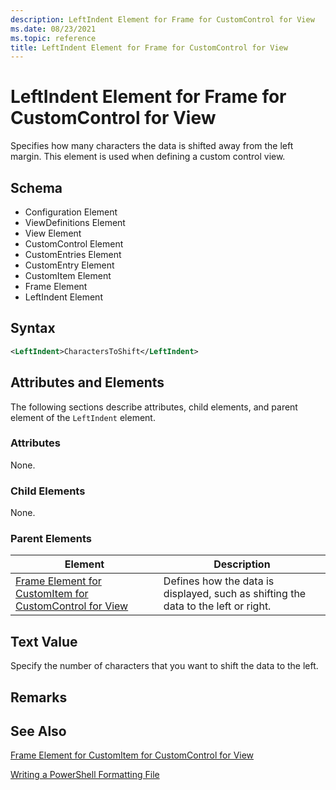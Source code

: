 ```yaml
---
description: LeftIndent Element for Frame for CustomControl for View
ms.date: 08/23/2021
ms.topic: reference
title: LeftIndent Element for Frame for CustomControl for View
---
```

# LeftIndent Element for Frame for CustomControl for View

Specifies how many characters the data is shifted away from the left margin. This element is used
when defining a custom control view.

## Schema

- Configuration Element
- ViewDefinitions Element
- View Element
- CustomControl Element
- CustomEntries Element
- CustomEntry Element
- CustomItem Element
- Frame Element
- LeftIndent Element

## Syntax

```xml
<LeftIndent>CharactersToShift</LeftIndent>
```

## Attributes and Elements

The following sections describe attributes, child elements, and parent element of the `LeftIndent`
element.

### Attributes

None.

### Child Elements

None.

### Parent Elements

|Element|Description|
|-------------|-----------------|
|[Frame Element for CustomItem for CustomControl for View](./frame-element-for-customitem-for-customcontrol-for-view-format.md)|Defines how the data is displayed, such as shifting the data to the left or right.|

## Text Value

Specify the number of characters that you want to shift the data to the left.

## Remarks

## See Also

[Frame Element for CustomItem for CustomControl for View](./frame-element-for-customitem-for-customcontrol-for-view-format.md)

[Writing a PowerShell Formatting File](./writing-a-powershell-formatting-file.md)
